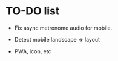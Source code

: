 # TO-DO list

- Fix async metronome audio for mobile.

- Detect mobile landscape => layout

- PWA, icon, etc